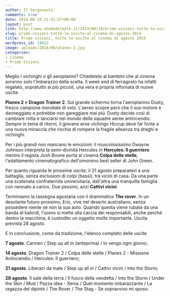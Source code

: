 ```yaml
---
author: Il Gorgonauta
comments: true
date: 2014-08-18 21:41:57+00:00
layout: post
link: http://www.atomodelmale.it/2014/08/18/prime-visioni-tutte-le-uscite-al-cinema-di-agosto-2014/
slug: prime-visioni-tutte-le-uscite-al-cinema-di-agosto-2014
title: Prime visioni, tutte le uscite al cinema di agosto 2014
wordpress_id: 14812
image: uploads/2014/08/planes-2.jpg
categories:
- Cinema
- Prime Visioni
---
```


Meglio i vichinghi o gli aeroplanini? Chiedetelo ai bambini che al cinema avranno solo l'imbarazzo della scelta. Il week end di ferragosto ha infatti regalato, sopratutto ai più piccoli, una vera e propria infornata di nuove uscite.

**Planes 2** e **Dragon Trainer 2**. Sul grande schermo torna l'aeroplanino Dusty, fresco campione mondiale di volo. L'aereo scopre però che il suo motore è danneggiato e potrebbe non gareggiare mai più. Dusty decide così di cambiare rotta e lanciarsi nel mondo delle squadre aeree antincendio. Sempre in tema di ritorni, il giovane eroe vichingo Hiccup deve far fonte a una nuova minaccia che rischia di rompere la fragile alleanza tra draghi e vichinghi.

Per i più grandi non mancano le emozioni: il muscolosissimo Dwayne Johnson interpreta la semi-divinità Hercules in **Hercules: Il guerriero** mentre il regista Josh Boone porta al cinema **Colpa delle stelle**, l'adattamento cinematografico dell'omonimo best seller di John Green.

Per quanto riguarda le prossime uscite, il 21 agosto preparatevi a una battaglia, senza esclusioni di colpi (bassi), tra vicini di casa. Da una parte una scatenata confraternita universitaria, dall'altra una tranquilla famiglia con neonato a carico. Due pessimi, anzi **Cattivi vicini**.

Terminiamo la rassegna agostana con il drammatico **The rover**. In un desolante futuro prossimo, Eric, vive nel deserto australiano, senza possedere niente se non la sua auto. Quando questa viene rubata da una banda di balordi, l'uomo si mette alla caccia dei responsabili, anche perché dentro la macchina, è custodito un oggetto molto importante. Uscita prevista 28 agosto.

E in conclusione, come da tradizione, l'elenco completo delle uscite

**7 agosto**. Carmen / Step up all in (anteprima) / Io vengo ogni giorno;

**14 agosto**. Dragon Trainer 2 / Colpa delle stelle / Planes 2 - Missione Antincendio / Hercules: Il guerriero;

**21 agosto**. Liberaci da male / Step up all in / Cattivi vicini / Into the Storm;

**28 agosto**. Il sale della terra / Il fuoco della vendetta / Into the Storm / Under the Skin / Mud / Pazza idea - Xenia / Quel momento imbarazzante / La ragazza del dipinto / The Rover / The Stag - Se sopravvivo mi sposo.
